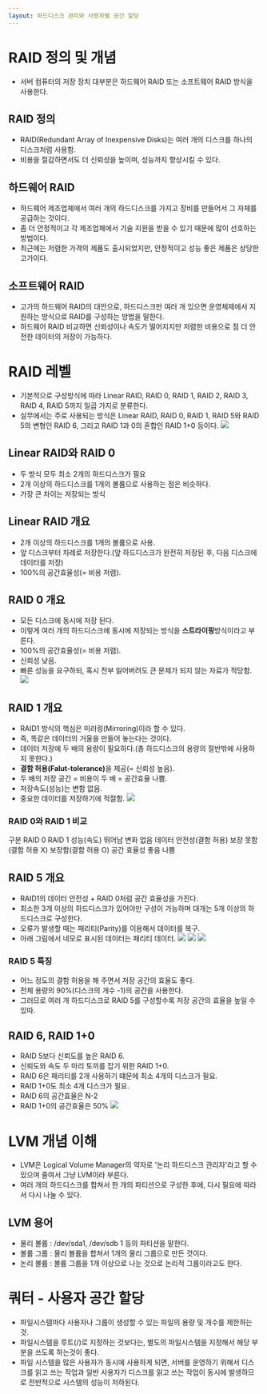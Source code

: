 ```yaml
---
layout: 하드디스크 관리와 사용자별 공간 할당
---
```


# RAID 정의 및 개념
- 서버 컴퓨터의 저장 장치 대부분은 하드웨어 RAID 또는 소프트웨어 RAID 방식을 사용한다.

## RAID 정의
- RAID(Redundant Array of Inexpensive Disks)는 여러 개의 디스크를 하나의 디스크처럼 사용함.
- 비용을 절감하면서도 더 신뢰성을 높이며, 성능까지 향상시킬 수 있다.

## 하드웨어 RAID
- 하드웨어 제조업체에서 여러 개의 하드디스크를 가지고 장비를 만들어서 그 자체를 공급하는 것이다.
- 좀 더 안정적이고 각 제조업체에서 기술 지원을 받을 수 있기 때문에 많이 선호하는 방법이다.
- 최근에는 저렴한 가격의 제품도 출시되었지만, 안정적이고 성능 좋은 제품은 상당한 고가이다.


## 소프트웨어 RAID
- 고가의 하드웨어 RAID의 대안으로, 하드디스크만 여러 개 있으면 운영체제에서 지원하는 방식으로 RAID를 구성하는 방법을 말한다.
- 하드웨어 RAID 비교하면 신뢰성이나 속도가 떨어지지만 저렴한 비용으로 점 더 안전한 데이터의 저장이 가능하다.
 
# RAID 레벨
- 기본적으로 구성방식에 따라 Linear RAID, RAID 0, RAID 1, RAID 2, RAID 3, RAID 4, RAID 5까지 일곱 가지로 분류한다.
- 실무에서는 주로 사용되는 방식은 Linear RAID, RAID 0, RAID 1, RAID 5와 RAID 5의 변형인 RAID 6, 그리고 RAID 1과 0의 혼합인 RAID 1+0 등이다.
![](./img/RAID.png)

## Linear RAID와 RAID 0
- 두 방식 모두 최소 2개의 하드디스크가 필요
- 2개 이상의 하드디스크를 1개의 볼륨으로 사용하는 점은 비슷하다.
- 가장 큰 차이는 저장되는 방식

## Linear RAID 개요
- 2개 이상의 하드디스크를 1개의 볼륨으로 사용.
- 앞 디스크부터 차례로 저장한다.(앞 하드디스크가 완전히 저장된 후, 다음 디스크에 데이터를 저장)
- 100%의 공간효율성(= 비용 저렴).

## RAID 0 개요
- 모든 디스크에 동시에 저장 된다.
- 이렇게 여러 개의 하드디스크에 동시에 저장되는 방식을 <strong>스트라이핑</strong>방식이라고 부른다.
- 100%의 공간효율성(= 비용 저렴).
- 신뢰성 낮음.
- 빠른 성능을 요구하되, 혹시 전부 잃어버려도 큰 문제가 되지 않는 자료가 적당함.
 ![](./img/RAID2.png)

## RAID 1 개요
- RAID1 방식의 핵심은 미러링(Mirroring)이라 할 수 있다.
- 즉, 똑같은 데이터의 거울을 만들어 놓는다는 것이다.
- 데이터 저장에 두 배의 용량이 필요하다.(총 하드디스크의 용량의 절반밖에 사용하지 못한다.)
- <strong>결함 허용(Falut-tolerance)</strong>을 제공(= 신뢰성 높음).
- 두 배의 저장 공간 = 비용이 두 배 = 공간효율 나쁨.
- 저장속도(성능)는 변함 없음.
- 중요한 데이터를 저장하기에 적절함.
 ![](./img/RAID3.png)


### RAID 0와 RAID 1 비교
구분	                  RAID 0	                RAID 1
성능(속도)	              뛰어남	               변화 없음
데이터 안전성(결함 허용)	 보장 못함(결함 허용 X)	     보장함(결함 허용 O)
공간 효율성	              좋음	                   나쁨
 


## RAID 5 개요
- RAID1의 데이터 안전성 + RAID 0처럼 공간 효율성을 가진다.
- 최소한 3개 이상의 하드디스크가 있어야만 구성이 가능하며 대개는 5개 이상의 하드디스크로 구성한다.
- 오류가 발생할 때는 패리티(Parity)를 이용해서 데이터를 복구.
- 아래 그림에서 네모로 표시된 데이터는 패리티 데이터.
![](./img/RAID4.png)
![](./img/RAID5.png)
![](./img/RAID6.png)


### RAID 5 특징
- 어느 정도의 결함 허용을 해 주면서 저장 공간의 효율도 좋다.
- 전체 용량의 90%(디스크의 개수 -1)의 공간을 사용한다.
- 그러므로 여러 개 하드디스크로 RAID 5를 구성할수록 저장 공간의 효율을 높일 수 있따.
 

## RAID 6, RAID 1+0
- RAID 5보다 신뢰도를 높은 RAID 6.
- 신뢰도와 속도 두 마리 토끼를 잡기 위한 RAID 1+0.
- RAID 6은 패리티를 2개 사용하기 떄문에 최소 4개의 디스크가 필요.
- RAID 1+0도 최소 4개 디스크가 필요.
- RAID 6의 공간효율은 N-2
- RAID 1+0의 공간효율은 50%
![](./img/RAID7.png)



# LVM 개념 이해
- LVM은 Logical Volume Manager의 약자로 '논리 하드디스크 관리자'라고 할 수 있으며 줄여서 그냥 LVM이라 부른다.
- 여러 개의 하드디스크를 합쳐서 한 개의 파티션으로 구성한 후에, 다시 필요에 따라서 다시 나눌 수 있다.

## LVM 용어
- 물리 볼륨 : /dev/sda1, /dev/sdb 1 등의 파티션을 말한다.
- 볼륨 그룹 : 물리 볼륨을 합쳐서 1개의 물리 그룹으로 만든 것이다.
- 논리 볼륨 : 볼륨 그룹을 1개 이상으로 나눈 것으로 논리적 그룹이라고도 한다.

# 쿼터 - 사용자 공간 할당
- 파일시스템마다 사용자나 그룹이 생성할 수 있는 파일의 용량 및 개수를 제한하는 것.
- 파일시스템을 루트(/)로 지정하는 것보다는, 별도의 파일시스템을 지정해서 해당 부분을 쓰도록 하는것이 좋다.
- 파일 시스템을 많은 사용자가 동시에 사용하게 되면, 서버를 운영하기 위해서 디스크를 읽고 쓰는 작업과 일반 사용자가 디스크를 읽고 쓰는 작업이 동시에 발생하므로 전반적으로 시스템의 성능이 저하된다.